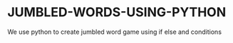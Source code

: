 # JUMBLED-WORDS-USING-PYTHON
We use python to create jumbled word game using if else and conditions 
